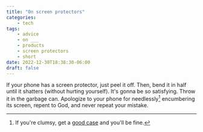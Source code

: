 ```yaml
---
title: "On screen protectors"
categories:
    - tech
tags:
    - advice
    - on ___
    - products
    - screen protectors
    - short
date: 2022-12-30T18:38:30-06:00
draft: false
---
```


If your phone has a screen protector, just peel it off. Then, bend it in half until it shatters (without hurting yourself). It's gonna be so satisfying. Throw it in the garbage can. Apologize to your phone for needlessly[^1] encumbering its screen, repent to God, and never repeat your mistake.

[^1]: If you're clumsy, get a [good case](https://caudabe.com) and you'll be fine.
